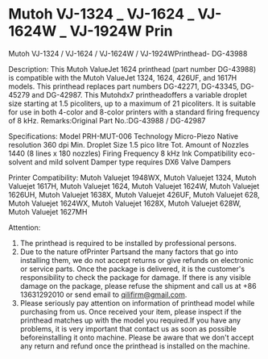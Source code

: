 # Mutoh VJ-1324 _ VJ-1624 _ VJ-1624W _ VJ-1924W Prin

Mutoh VJ-1324 / VJ-1624 / VJ-1624W / VJ-1924WPrinthead- DG-43988

Description:
This Mutoh ValueJet 1624 printhead (part number DG-43988) is compatible with the Mutoh ValueJet 1324, 1624, 426UF, and 1617H models. This printhead replaces part numbers DG-42271, DG-43345, DG-45279 and DG-42987.
This Mutohdx7 printheadoffers a variable droplet size starting at 1.5 picoliters, up to a maximum of 21 picoliters. It is suitable for use in both 4-color and 8-color printers with a standard firing frequency of 8 kHz.
Remarks:Original
Part No.:DG-43988 / DG-42987

Specifications:
Model	PRH-MUT-006
Technology	Micro-Piezo
Native resolution	360 dpi
Min. Droplet Size	1.5 pico litre
Tot. Amount of Nozzles	1440 (8 lines x 180 nozzles)
Firing Frequency	8 kHz
Ink Compatibility	eco-solvent and mild solvent
Damper type	requires DX6 Valve Dampers

Printer Compatibility:
Mutoh Valuejet 1948WX, Mutoh Valuejet 1324, Mutoh Valuejet 1617H, Mutoh Valuejet 1624, Mutoh Valuejet 1624W,
Mutoh Valuejet 1626UH, Mutoh Valuejet 1638X, Mutoh Valuejet 426UF, Mutoh Valuejet 628, Mutoh Valuejet 1624WX,
Mutoh Valuejet 1628X, Mutoh Valuejet 628W, Mutoh Valuejet 1627MH

Attention:
1. The printhead is required to be installed by professional persons.
2. Due to the nature ofPrinter Partsand the many factors that go into installing them, we do not accept returns or give refunds on electronic or service parts. Once the package is delivered, it is the customer's responsibility to check the package for damage. If there is any visible damage on the package, please refuse the shipment and call us at +86 13631292010 or send email to qilifirm@gmail.com.
3. Please seriously pay attention on information of printhead model while purchasing from us. Once received your item, please inspect if the printhead matches up with the model you required.If you have any problems, it is very important that contact us as soon as possible beforeinstalling it onto machine. Please be aware that we don't accept any return and refund once the printhead is installed on the machine.
